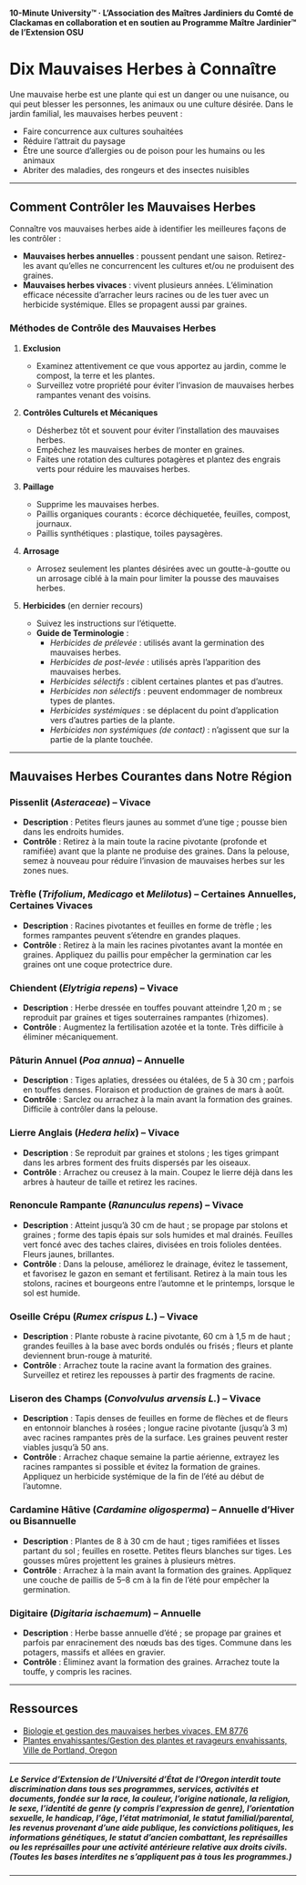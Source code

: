 #### 10-Minute University™ · L’Association des Maîtres Jardiniers du Comté de Clackamas en collaboration et en soutien au Programme Maître Jardinier™ de l’Extension OSU

# Dix Mauvaises Herbes à Connaître

Une mauvaise herbe est une plante qui est un danger ou une nuisance, ou qui peut blesser les personnes, les animaux ou une culture désirée. Dans le jardin familial, les mauvaises herbes peuvent :
- Faire concurrence aux cultures souhaitées
- Réduire l’attrait du paysage
- Être une source d’allergies ou de poison pour les humains ou les animaux
- Abriter des maladies, des rongeurs et des insectes nuisibles

---

## Comment Contrôler les Mauvaises Herbes

Connaître vos mauvaises herbes aide à identifier les meilleures façons de les contrôler :
- **Mauvaises herbes annuelles** : poussent pendant une saison. Retirez-les avant qu’elles ne concurrencent les cultures et/ou ne produisent des graines.
- **Mauvaises herbes vivaces** : vivent plusieurs années. L’élimination efficace nécessite d’arracher leurs racines ou de les tuer avec un herbicide systémique. Elles se propagent aussi par graines.

### Méthodes de Contrôle des Mauvaises Herbes

1. **Exclusion**
   - Examinez attentivement ce que vous apportez au jardin, comme le compost, la terre et les plantes.
   - Surveillez votre propriété pour éviter l’invasion de mauvaises herbes rampantes venant des voisins.

2. **Contrôles Culturels et Mécaniques**
   - Désherbez tôt et souvent pour éviter l’installation des mauvaises herbes.
   - Empêchez les mauvaises herbes de monter en graines.
   - Faites une rotation des cultures potagères et plantez des engrais verts pour réduire les mauvaises herbes.

3. **Paillage**
   - Supprime les mauvaises herbes.
   - Paillis organiques courants : écorce déchiquetée, feuilles, compost, journaux.
   - Paillis synthétiques : plastique, toiles paysagères.

4. **Arrosage**
   - Arrosez seulement les plantes désirées avec un goutte-à-goutte ou un arrosage ciblé à la main pour limiter la pousse des mauvaises herbes.

5. **Herbicides** (en dernier recours)
   - Suivez les instructions sur l’étiquette.
   - **Guide de Terminologie** :
     - *Herbicides de prélevée* : utilisés avant la germination des mauvaises herbes.
     - *Herbicides de post-levée* : utilisés après l’apparition des mauvaises herbes.
     - *Herbicides sélectifs* : ciblent certaines plantes et pas d’autres.
     - *Herbicides non sélectifs* : peuvent endommager de nombreux types de plantes.
     - *Herbicides systémiques* : se déplacent du point d’application vers d’autres parties de la plante.
     - *Herbicides non systémiques (de contact)* : n’agissent que sur la partie de la plante touchée.

---

## Mauvaises Herbes Courantes dans Notre Région

### Pissenlit (*Asteraceae*) – Vivace
- **Description** : Petites fleurs jaunes au sommet d’une tige ; pousse bien dans les endroits humides.
- **Contrôle** : Retirez à la main toute la racine pivotante (profonde et ramifiée) avant que la plante ne produise des graines. Dans la pelouse, semez à nouveau pour réduire l’invasion de mauvaises herbes sur les zones nues.

### Trèfle (*Trifolium*, *Medicago* et *Melilotus*) – Certaines Annuelles, Certaines Vivaces
- **Description** : Racines pivotantes et feuilles en forme de trèfle ; les formes rampantes peuvent s’étendre en grandes plaques.
- **Contrôle** : Retirez à la main les racines pivotantes avant la montée en graines. Appliquez du paillis pour empêcher la germination car les graines ont une coque protectrice dure.

### Chiendent (*Elytrigia repens*) – Vivace
- **Description** : Herbe dressée en touffes pouvant atteindre 1,20 m ; se reproduit par graines et tiges souterraines rampantes (rhizomes).
- **Contrôle** : Augmentez la fertilisation azotée et la tonte. Très difficile à éliminer mécaniquement.

### Pâturin Annuel (*Poa annua*) – Annuelle
- **Description** : Tiges aplaties, dressées ou étalées, de 5 à 30 cm ; parfois en touffes denses. Floraison et production de graines de mars à août.
- **Contrôle** : Sarclez ou arrachez à la main avant la formation des graines. Difficile à contrôler dans la pelouse.

### Lierre Anglais (*Hedera helix*) – Vivace
- **Description** : Se reproduit par graines et stolons ; les tiges grimpant dans les arbres forment des fruits dispersés par les oiseaux.
- **Contrôle** : Arrachez ou creusez à la main. Coupez le lierre déjà dans les arbres à hauteur de taille et retirez les racines.

### Renoncule Rampante (*Ranunculus repens*) – Vivace
- **Description** : Atteint jusqu’à 30 cm de haut ; se propage par stolons et graines ; forme des tapis épais sur sols humides et mal drainés. Feuilles vert foncé avec des taches claires, divisées en trois folioles dentées. Fleurs jaunes, brillantes.
- **Contrôle** : Dans la pelouse, améliorez le drainage, évitez le tassement, et favorisez le gazon en semant et fertilisant. Retirez à la main tous les stolons, racines et bourgeons entre l’automne et le printemps, lorsque le sol est humide.

### Oseille Crépu (*Rumex crispus L.*) – Vivace
- **Description** : Plante robuste à racine pivotante, 60 cm à 1,5 m de haut ; grandes feuilles à la base avec bords ondulés ou frisés ; fleurs et plante deviennent brun-rouge à maturité.
- **Contrôle** : Arrachez toute la racine avant la formation des graines. Surveillez et retirez les repousses à partir des fragments de racine.

### Liseron des Champs (*Convolvulus arvensis L.*) – Vivace
- **Description** : Tapis denses de feuilles en forme de flèches et de fleurs en entonnoir blanches à rosées ; longue racine pivotante (jusqu’à 3 m) avec racines rampantes près de la surface. Les graines peuvent rester viables jusqu’à 50 ans.
- **Contrôle** : Arrachez chaque semaine la partie aérienne, extrayez les racines rampantes si possible et évitez la formation de graines. Appliquez un herbicide systémique de la fin de l’été au début de l’automne.

### Cardamine Hâtive (*Cardamine oligosperma*) – Annuelle d’Hiver ou Bisannuelle
- **Description** : Plantes de 8 à 30 cm de haut ; tiges ramifiées et lisses partant du sol ; feuilles en rosette. Petites fleurs blanches sur tiges. Les gousses mûres projettent les graines à plusieurs mètres.
- **Contrôle** : Arrachez à la main avant la formation des graines. Appliquez une couche de paillis de 5–8 cm à la fin de l’été pour empêcher la germination.

### Digitaire (*Digitaria ischaemum*) – Annuelle
- **Description** : Herbe basse annuelle d’été ; se propage par graines et parfois par enracinement des nœuds bas des tiges. Commune dans les potagers, massifs et allées en gravier.
- **Contrôle** : Éliminez avant la formation des graines. Arrachez toute la touffe, y compris les racines.

---

## Ressources

- [Biologie et gestion des mauvaises herbes vivaces, EM 8776](https://catalog.extension.oregonstate.edu)
- [Plantes envahissantes/Gestion des plantes et ravageurs envahissants, Ville de Portland, Oregon](https://www.portlandoregon.gov)

---

##### Le Service d’Extension de l’Université d’État de l’Oregon interdit toute discrimination dans tous ses programmes, services, activités et documents, fondée sur la race, la couleur, l’origine nationale, la religion, le sexe, l’identité de genre (y compris l’expression de genre), l’orientation sexuelle, le handicap, l’âge, l’état matrimonial, le statut familial/parental, les revenus provenant d’une aide publique, les convictions politiques, les informations génétiques, le statut d’ancien combattant, les représailles ou les représailles pour une activité antérieure relative aux droits civils. (Toutes les bases interdites ne s’appliquent pas à tous les programmes.)
---
